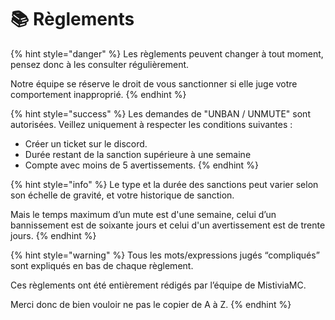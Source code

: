 # 📚 Règlements

{% hint style="danger" %}
Les règlements peuvent changer à tout moment, pensez donc à les consulter régulièrement.

Notre équipe se réserve le droit de vous sanctionner si elle juge votre comportement inapproprié.
{% endhint %}

{% hint style="success" %}
Les demandes de "UNBAN / UNMUTE" sont autorisées. Veillez uniquement à respecter les conditions suivantes :

* Créer un ticket sur le discord.
* Durée restant de la sanction supérieure à une semaine
* Compte avec moins de 5 avertissements.
{% endhint %}

{% hint style="info" %}
Le type et la durée des sanctions peut varier selon son échelle de gravité, et votre historique de sanction.

Mais le temps maximum d’un mute est d'une semaine, celui d’un bannissement est de soixante jours et celui d'un avertissement est de trente jours.
{% endhint %}

{% hint style="warning" %}
Tous les mots/expressions jugés “compliqués” sont expliqués en bas de chaque règlement.



Ces règlements ont été entièrement rédigés par l’équipe de MistiviaMC.

Merci donc de bien vouloir ne pas le copier de A à Z.
{% endhint %}

